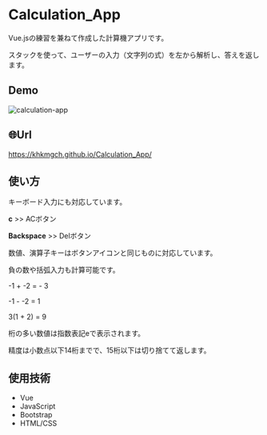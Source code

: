 # Calculation_App
Vue.jsの練習を兼ねて作成した計算機アプリです。

スタックを使って、ユーザーの入力（文字列の式）を左から解析し、答えを返します。

## Demo
![calculation-app](https://github.com/khkmgch/Calculation_App/assets/101968115/6606547c-792c-4b05-a249-8eba50b43eb9)

## :globe_with_meridians:Url
https://khkmgch.github.io/Calculation_App/

## 使い方
キーボード入力にも対応しています。

**c**  >>  ACボタン

**Backspace**  >> Delボタン

数値、演算子キーはボタンアイコンと同じものに対応しています。


負の数や括弧入力も計算可能です。

-1 + -2 = - 3

-1 - -2 = 1

3(1 + 2) = 9 

桁の多い数値は指数表記eで表示されます。

精度は小数点以下14桁までで、15桁以下は切り捨てて返します。

## 使用技術
- Vue
- JavaScript
- Bootstrap
- HTML/CSS
